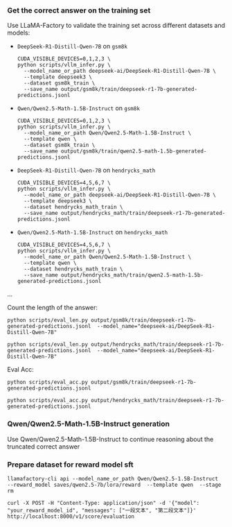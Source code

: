 ### Get the correct answer on the training set

Use LLaMA-Factory to validate the training set across different datasets and models:

- `DeepSeek-R1-Distill-Qwen-7B` on `gsm8k`

    ```shell
    CUDA_VISIBLE_DEVICES=0,1,2,3 \
    python scripts/vllm_infer.py \
      --model_name_or_path deepseek-ai/DeepSeek-R1-Distill-Qwen-7B \
      --template deepseek3 \
      --dataset gsm8k_train \
      --save_name output/gsm8k/train/deepseek-r1-7b-generated-predictions.jsonl
    ```

- `Qwen/Qwen2.5-Math-1.5B-Instruct` on `gsm8k`

    ```shell
    CUDA_VISIBLE_DEVICES=0,1,2,3 \
    python scripts/vllm_infer.py \
      --model_name_or_path Qwen/Qwen2.5-Math-1.5B-Instruct \
      --template qwen \
      --dataset gsm8k_train \
      --save_name output/gsm8k/train/qwen2.5-math-1.5b-generated-predictions.jsonl
    ```

- `DeepSeek-R1-Distill-Qwen-7B` on `hendrycks_math`

    ```shell
    CUDA_VISIBLE_DEVICES=4,5,6,7 \
    python scripts/vllm_infer.py \
      --model_name_or_path deepseek-ai/DeepSeek-R1-Distill-Qwen-7B \
      --template deepseek3 \
      --dataset hendrycks_math_train \
      --save_name output/hendrycks_math/train/deepseek-r1-7b-generated-predictions.jsonl
    ```
  
- `Qwen/Qwen2.5-Math-1.5B-Instruct` on `hendrycks_math`

    ```shell
    CUDA_VISIBLE_DEVICES=4,5,6,7 \
    python scripts/vllm_infer.py \
      --model_name_or_path Qwen/Qwen2.5-Math-1.5B-Instruct \
      --template qwen \
      --dataset hendrycks_math_train \
      --save_name output/hendrycks_math/train/qwen2.5-math-1.5b-generated-predictions.jsonl
    ```

...

Count the length of the answer:

```shell
python scripts/eval_len.py output/gsm8k/train/deepseek-r1-7b-generated-predictions.jsonl  --model_name="deepseek-ai/DeepSeek-R1-Distill-Qwen-7B"
```


```shell
python scripts/eval_len.py output/hendrycks_math/train/deepseek-r1-7b-generated-predictions.jsonl  --model_name="deepseek-ai/DeepSeek-R1-Distill-Qwen-7B"
```

Eval Acc:

```shell
python scripts/eval_acc.py output/gsm8k/train/deepseek-r1-7b-generated-predictions.jsonl
```

```shell
python scripts/eval_acc.py output/hendrycks_math/train/deepseek-r1-7b-generated-predictions.jsonl
```

### Qwen/Qwen2.5-Math-1.5B-Instruct generation

Use Qwen/Qwen2.5-Math-1.5B-Instruct to continue reasoning about the truncated correct answer





### Prepare dataset for reward model sft





```
llamafactory-cli api --model_name_or_path Qwen/Qwen2.5-1.5B-Instruct  --reward_model saves/qwen2.5-7b/lora/reward  --template qwen  --stage rm
```



```
curl -X POST -H "Content-Type: application/json" -d '{"model": "your_reward_model_id", "messages": ["一段文本", "第二段文本"]}' http://localhost:8000/v1/score/evaluation
```



